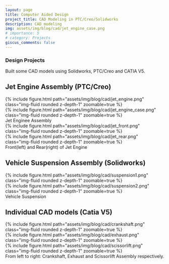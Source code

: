 ```yaml
---
layout: page
title: Computer Aided Design
project_title: CAD Modeling in PTC/Creo/Solidworks
description: CAD modeling 
img: assets/img/blog/cad/jet_engine_case.png
# importance: 5
# category: Projects
giscus_comments: false
---
```


### Design Projects

Built some CAD models using Solidworks, PTC/Creo and CATIA V5.


## Jet Engine Assembly (PTC/Creo)

<div class="row mt-3">
    <div class="col-sm mt-3 mt-md-0">
        {% include figure.html path="assets/img/blog/cad/jet_engine.png" class="img-fluid rounded z-depth-1" zoomable=true %}
    </div>
    <div class="col-sm mt-3 mt-md-0">
        {% include figure.html path="assets/img/blog/cad/jet_engine_case.png" class="img-fluid rounded z-depth-1" zoomable=true %}
    </div>
</div>
<div class="caption">
    Jet Enginee Assembly
</div>

<div class="row mt-3">
    <div class="col-sm mt-3 mt-md-0">
        {% include figure.html path="assets/img/blog/cad/jet_front.png" class="img-fluid rounded z-depth-1" zoomable=true %}
    </div>
    <div class="col-sm mt-3 mt-md-0">
        {% include figure.html path="assets/img/blog/cad/jet_rear.png" class="img-fluid rounded z-depth-1" zoomable=true %}
    </div>
</div>
<div class="caption">
    Front(left) and Rear(right) of Jet Engine
</div>

## Vehicle Suspension Assembly (Solidworks)

<div class="row mt-3">
    <div class="col-sm mt-3 mt-md-0">
        {% include figure.html path="assets/img/blog/cad/suspension1.png" class="img-fluid rounded z-depth-1" zoomable=true %}
    </div>
    <div class="col-sm mt-3 mt-md-0">
        {% include figure.html path="assets/img/blog/cad/suspension2.png" class="img-fluid rounded z-depth-1" zoomable=true %}
    </div>
</div>
<div class="caption">
    Vehicle Suspension
</div>

## Individual CAD models (Catia V5)

<div class="row mt-3">
    <div class="col-sm-4 mt-3 mt-md-0">
        {% include figure.html path="assets/img/blog/cad/crankshaft.png" class="img-fluid rounded z-depth-1" zoomable=true %}
    </div>
    <div class="col-sm-4 mt-3 mt-md-0">
        {% include figure.html path="assets/img/blog/cad/exhaust.png" class="img-fluid rounded z-depth-1" zoomable=true %}
    </div>
    <div class="col-sm-4 mt-3 mt-md-0">
        {% include figure.html path="assets/img/blog/cad/scissorlift.png" class="img-fluid rounded z-depth-1" zoomable=true %}
    </div>
</div>
<div class="caption">
    From left to right: Crankshaft, Exhaust and Scissorlift Assembly respectively.
</div>
